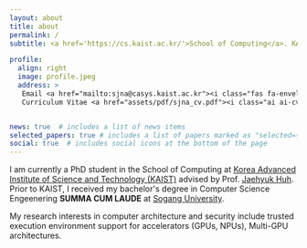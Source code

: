 ```yaml
---
layout: about
title: about
permalink: /
subtitle: <a href='https://cs.kaist.ac.kr/'>School of Computing</a>. KAIST.

profile:
  align: right
  image: profile.jpeg
  address: >
   Email <a href="mailto:sjna@casys.kaist.ac.kr"><i class="fas fa-envelope""></i></a><br>
   Curriculum Vitae <a href="assets/pdf/sjna_cv.pdf"><i class="ai ai-cv"></i></a>


news: true  # includes a list of news items
selected_papers: true # includes a list of papers marked as "selected={true}"
social: true  # includes social icons at the bottom of the page
---
```


I am currently 	a PhD student in the School of Computing at [Korea Advanced Institute of Science and Technology (KAIST)](https://kaist.ac.kr) advised by Prof. [Jaehyuk Huh](http://calab.kaist.ac.kr:8080/~jhuh). Prior to KAIST, I received my bachelor's degree in Computer Science Engeenering <strong>SUMMA CUM LAUDE</strong> at [Sogang University](https://sogang.ac.kr).

My research interests in computer architecture and security include trusted execution environment support for accelerators (GPUs, NPUs), Multi-GPU architectures. 



